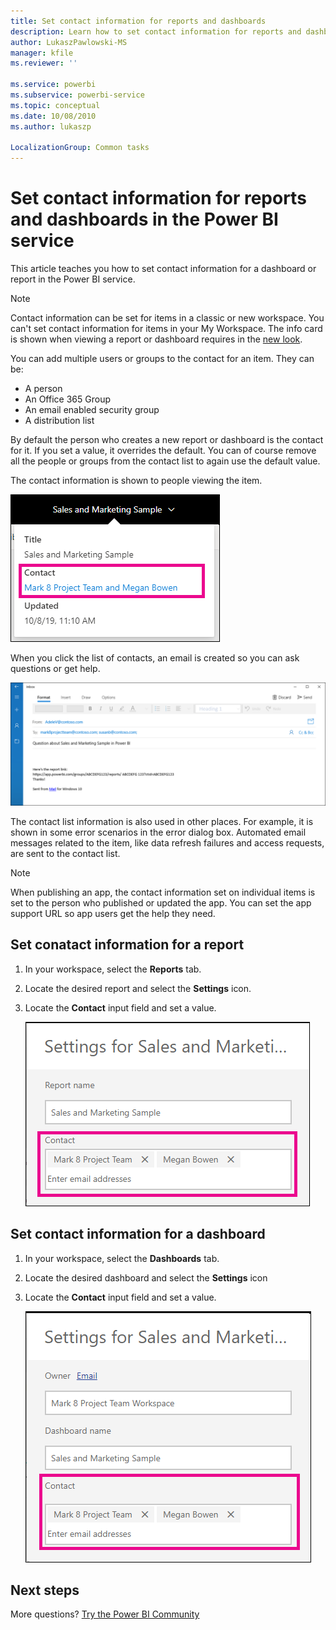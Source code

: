 ```yaml
---
title: Set contact information for reports and dashboards
description: Learn how to set contact information for reports and dashboards.
author: LukaszPawlowski-MS
manager: kfile
ms.reviewer: ''

ms.service: powerbi
ms.subservice: powerbi-service
ms.topic: conceptual
ms.date: 10/08/2010
ms.author: lukaszp

LocalizationGroup: Common tasks
---
```

# Set contact information for reports and dashboards in the Power BI service
This article teaches you how to set contact information for a dashboard or report in the Power BI service.

> [!NOTE]
> Contact information can be set for items in a classic or new workspace. You can't set contact information for items in your My Workspace. The info card is shown when viewing a report or dashboard requires in the [new look](service-new-look.md).

You can add multiple users or groups to the contact for an item. They can be:
* A person
* An Office 365 Group
* An email enabled security group
* A distribution list

By default the person who creates a new report or dashboard is the contact for it. If you set a value, it overrides the default. You can of course remove all the people or groups from the contact list to again use the default value.

The contact information is shown to people viewing the item. 

 ![service report contact](media/service-item-contact/service-report-contact.png)

When you click the list of contacts, an email is created so you can ask questions or get help. 

 ![service contact email](media/service-item-contact/service-contact-email.png)
 
The contact list information is also used in other places. For example, it is shown in some error scenarios in the error dialog box. Automated email messages related to the item, like data refresh failures and access requests, are sent to the contact list. 

> [!NOTE]
> When publishing an app, the contact information set on individual items is set to the person who published or updated the app. You can set the app support URL so app users get the help they need.

## Set conatact information for a report
1. In your workspace, select the **Reports** tab.
2. Locate the desired report and select the **Settings** icon.
3. Locate the **Contact** input field and set a value.

     ![service report contact setting](media/service-item-contact/service-report-contact-setting.png)

## Set contact information for a dashboard
1. In your workspace, select the **Dashboards** tab.
2. Locate the desired dashboard and select the **Settings** icon
3. Locate the **Contact** input field and set a value.

     ![service dashboard contact setting](media/service-item-contact/service-dashboard-contact-setting.png)

## Next steps

More questions? [Try the Power BI Community](http://community.powerbi.com/)
